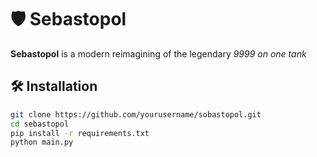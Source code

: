 
# 🛡️ Sebastopol
**Sebastopol** is a modern reimagining of the legendary *9999 on one tank*

## 🛠️ Installation

```bash
git clone https://github.com/yourusername/sobastopol.git
cd sebastopol
pip install -r requirements.txt
python main.py

